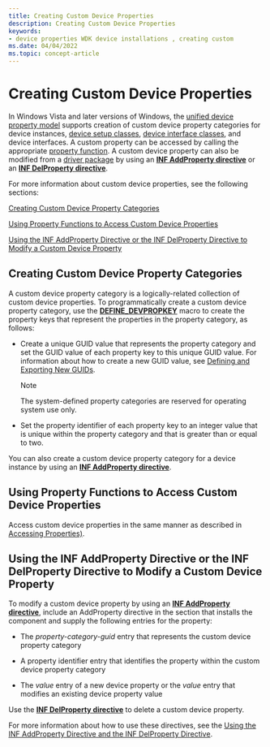 ```yaml
---
title: Creating Custom Device Properties
description: Creating Custom Device Properties
keywords:
- device properties WDK device installations , creating custom
ms.date: 04/04/2022
ms.topic: concept-article
---
```


# Creating Custom Device Properties

In Windows Vista and later versions of Windows, the [unified device property model](unified-device-property-model--windows-vista-and-later-.md) supports creation of custom device property categories for device instances, [device setup classes](./overview-of-device-setup-classes.md), [device interface classes](overview-of-device-interface-classes.md), and device interfaces. A custom property can be accessed by calling the appropriate [property function](accessing-properties.md). A custom device property can also be modified from a [driver package](driver-packages.md) by using an [**INF AddProperty directive**](inf-addproperty-directive.md) or an [**INF DelProperty directive**](inf-delproperty-directive.md).

For more information about custom device properties, see the following sections:

[Creating Custom Device Property Categories](#creating-custom-device-property-categories)

[Using Property Functions to Access Custom Device Properties](#using-property-functions-to-access-custom-device-properties)

[Using the INF AddProperty Directive or the INF DelProperty Directive to Modify a Custom Device Property](#using-the-inf-addproperty-directive-or-the-inf-delproperty-directive-to-modify-a-custom-device-property)

## Creating Custom Device Property Categories

A custom device property category is a logically-related collection of custom device properties. To programmatically create a custom device property category, use the [**DEFINE_DEVPROPKEY**](./define-devpropkey.md) macro to create the property keys that represent the properties in the property category, as follows:

-   Create a unique GUID value that represents the property category and set the GUID value of each property key to this unique GUID value. For information about how to create a new GUID value, see [Defining and Exporting New GUIDs](../kernel/defining-and-exporting-new-guids.md).

    > [!NOTE]
    > The system-defined property categories are reserved for operating system use only.

-   Set the property identifier of each property key to an integer value that is unique within the property category and that is greater than or equal to two.

You can also create a custom device property category for a device instance by using an [**INF AddProperty directive**](inf-addproperty-directive.md).

## Using Property Functions to Access Custom Device Properties

Access custom device properties in the same manner as described in [Accessing Properties)](accessing-properties.md).

## Using the INF AddProperty Directive or the INF DelProperty Directive to Modify a Custom Device Property

To modify a custom device property by using an [**INF AddProperty directive**](inf-addproperty-directive.md), include an AddProperty directive in the section that installs the component and supply the following entries for the property:

-   The *property-category-guid* entry that represents the custom device property category

-   A property identifier entry that identifies the property within the custom device property category

-   The *value* entry of a new device property or the *value* entry that modifies an existing device property value

Use the [**INF DelProperty directive**](inf-delproperty-directive.md) to delete a custom device property.

For more information about how to use these directives, see the [Using the INF AddProperty Directive and the INF DelProperty Directive](using-the-inf-addproperty-directive-and-the-inf-delproperty-directive.md).

 

